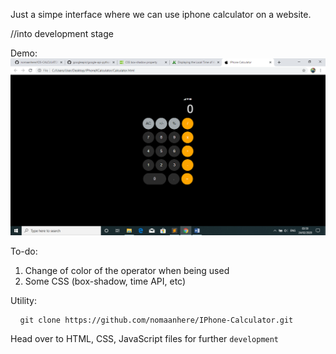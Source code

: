 Just a simpe interface where we can use iphone calculator on a website. 


//into development stage

Demo:
![](demo.png)

To-do:
1.	Change of color of the operator when being used
2.	Some CSS (box-shadow, time API, etc)

Utility:
<pre> <code> git clone https://github.com/nomaanhere/IPhone-Calculator.git</code> </pre>


Head over to HTML, CSS, JavaScript files for further <code>development</code>
